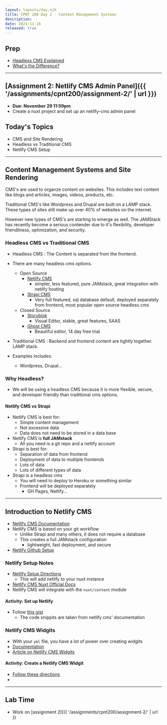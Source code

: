 ```yaml
---
layout: layouts/day.njk
title: CPNT 200 Day 2 - Content Management Systems
description: 
date: 2021-11-16
released: true
---
```


## Prep

- [Headless CMS Explained](https://www.freecodecamp.org/news/what-is-headless-cms-explained/)
- [What's the Difference?](https://www.techmagic.co/blog/headless-vs-serverless-cms/)
--- 

## [Assignment 2: Netlify CMS Admin Panel]({{ '/assignments/cpnt200/assignment-2/' | url }})
- **Due: November 29 11:59pm**
- Create a nuxt project and set up an netlify-cms admin panel 

## Today's Topics
- CMS and Site Rendering
- Headless vs Traditional CMS
- Netlify CMS Setup
---

##  Content Management Systems and Site Rendering
CMS's are used to organze content on websites. This includes text content like blogs and articles, images, videos, products, etc.

Traditional CMS's like Wordpress and Drupal are built on a LAMP stack. These types of sites still make up over 40% of websites on the internet. 

However new types of CMS's are starting to emerge as well. The JAMStack has recently become a serious contender due to it's flexibility, developer friendliness, optimization, and security.

### Headless CMS vs Traditional CMS


- Headless CMS
  : The Content is separated from the frontend.

- There are many headless cms options.
  - Open Source
    - [Netlify CMS](https://www.netlifycms.org/)
      - simpler, less featured, pure JAMstack, great integration with netlify hosting
    - [Strapi CMS](https://strapi.io)
      - Very full featured, sql database default, deployed separately from frontend, most popular open source headless cms
  - Closed Source
    - [Storyblok](https://storyblok.com)
      - Visual Editor, stable, great features, SAAS
    - [Ghost CMS](https://ghost.org/)
      - Beautiful editor, 14 day free trial

- Traditional CMS
  : Backend and frontend content are tightly together. LAMP stack.

- Examples includes:
  - Wordpress, Drupal...

### Why Headless?
- We will be using a headless CMS because it is more flexible, secure, and developer friendly than traditional cms options.

#### Netlify CMS vs Strapi
- Netlify CMS is best for:  
  - Simple content management
  - Not excessive data
  - Data does not need to be stored in a data base
- Netlify CMS is **full JAMstack**
  - All you need is a git repo and a netlify account
- Strapi is best for:
  - Separation of data from frontend
  - Deployment of data to multiple frontends
  - Lots of data
  - Lots of different types of data
- Strapi is a headless cms
  - You will need to deploy to Heroku or something similar
  - Frontend will be deployed separately
    - GH Pages, Netlify...

---

## Introduction to Netlify CMS
- [Netlify CMS Documentation](https://www.netlifycms.org/)
- Netlify CMS is based on your git workflow
  - Unlike Strapi and many others, it does not require a database
  - This creates a full JAMstack configuration
    - lightweight, fast deployment, and secure
- [Netlify Github Setup](https://www.netlifycms.org/docs/github-backend/)

### Netlify Setup Notes
- [Netlify Setup Directions](https://gist.github.com/lilyx13/94398c49afce55e49032251687227cfc)
  - This will add netlify to your nuxt instance
- [Netlify CMS Nuxt Official Docs](https://www.netlifycms.org/docs/nuxt/)
- Netlify CMS will integrate with the `nuxt/content` module

#### Activity: Set up Netlify
- Follow [this gist](https://gist.github.com/lilyx13/94398c49afce55e49032251687227cfc) 
  - The code snippits are taken from netlify cms' documentation


### Netlify CMS Widgits
- With your `yml` file, you have a lot of power over creating widgits
- [Documentation](https://www.netlifycms.org/docs/configuration-options/)   
- [Article on Netlify CMS Widgits](https://www.netlify.com/blog/2017/06/20/extending-netlify-cms-part-one-custom-widgets/)

#### Activity: Create a Netlify CMS Widgit
- [Follow these directions](https://gist.github.com/lilyx13/f16358b2eeffb684b89991dd877fe3ef)
- 
---

## Lab Time
- Work on [assignment 2]({{ '/assignments/cpnt200/assignment-2/' | url })

